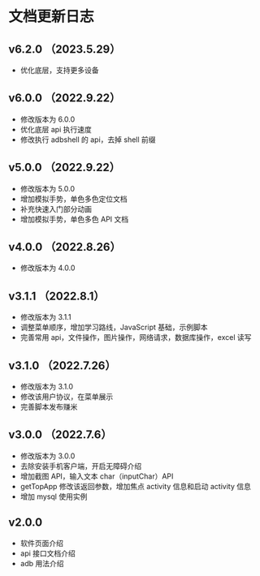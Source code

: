 # 文档更新日志

## v6.2.0 （2023.5.29）

- 优化底层，支持更多设备

## v6.0.0 （2022.9.22）

- 修改版本为 6.0.0
- 优化底层 api 执行速度
- 修改执行 adbshell 的 api，去掉 shell 前缀

## v5.0.0 （2022.9.22）

- 修改版本为 5.0.0
- 增加模拟手势，单色多色定位文档
- 补充快速入门部分动画
- 增加模拟手势，单色多色 API 文档

## v4.0.0 （2022.8.26）

- 修改版本为 4.0.0

## v3.1.1 （2022.8.1）

- 修改版本为 3.1.1
- 调整菜单顺序，增加学习路线，JavaScript 基础，示例脚本
- 完善常用 api，文件操作，图片操作，网络请求，数据库操作，excel 读写

## v3.1.0 （2022.7.26）

- 修改版本为 3.1.0
- 修改该用户协议，在菜单展示
- 完善脚本发布赚米

## v3.0.0 （2022.7.6）

- 修改版本为 3.0.0
- 去除安装手机客户端，开启无障碍介绍
- 增加截图 API，输入文本 char（inputChar）API
- getTopApp 修改该返回参数，增加焦点 activity 信息和启动 activity 信息
- 增加 mysql 使用实例

## v2.0.0

- 软件页面介绍
- api 接口文档介绍
- adb 用法介绍
